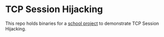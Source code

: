 # TCP Session Hijacking
This repo holds binaries for a [school project](http://www.utc.fr) to demonstrate TCP Session Hijacking.
